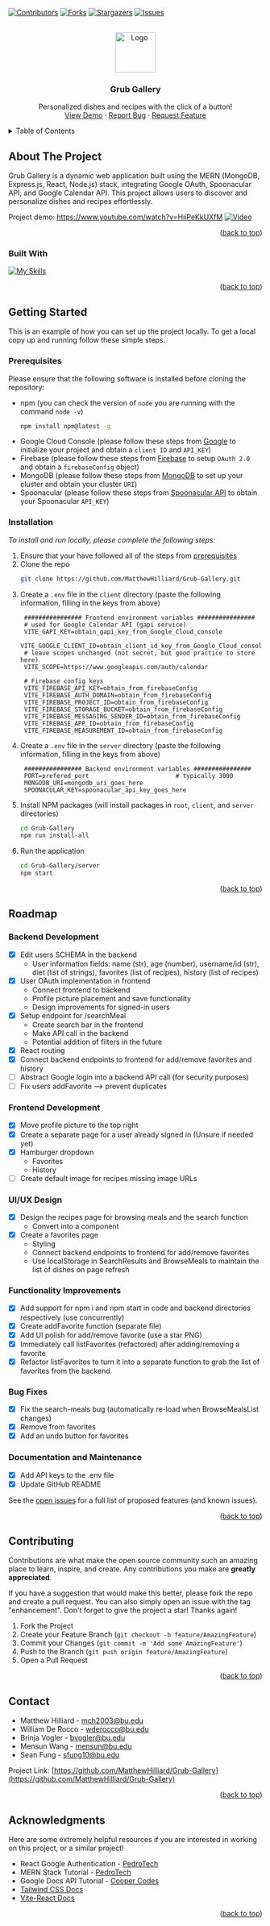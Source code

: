 <!-- NOTE: this readme was based off of https://github.com/othneildrew/Best-README-Template/blob/master/BLANK_README.md -->

<!-- Improved compatibility of back to top link: See: https://github.com/othneildrew/Best-README-Template/pull/73 -->
<a name="readme-top"></a>


<!-- PROJECT SHIELDS -->
[![Contributors][contributors-shield]][contributors-url]
[![Forks][forks-shield]][forks-url]
[![Stargazers][stars-shield]][stars-url]
[![Issues][issues-shield]][issues-url]
<!-- These are prob not needed
[![MIT License][license-shield]][license-url]
[![LinkedIn][linkedin-shield]][linkedin-url]
-->


<!-- PROJECT LOGO -->
<br />
<div align="center">
  <a href="https://github.com/MatthewHilliard/Grub-Gallery">
    <img src="client/src/assets/forkandknife.png" alt="Logo" width="80" height="80">
  </a>

  <h3 align="center">Grub Gallery</h3>

  <p align="center">
    Personalized dishes and recipes with the click of a button!
    <br />
    <a href="https://www.youtube.com/watch?v=HiiPeKkUXfM" target= "_blank">View Demo</a>
    ·
    <a href="https://github.com/MatthewHilliard/Grub-Gallery/issues">Report Bug</a>
    ·
    <a href="https://github.com/MatthewHilliard/Grub-Gallery/issues">Request Feature</a>
  </p>
</div>



<!-- TABLE OF CONTENTS -->
<details>
  <summary>Table of Contents</summary>
  <ol>
    <li>
      <a href="#about-the-project">About The Project</a>
      <ul>
        <li><a href="#built-with">Built With</a></li>
      </ul>
    </li>
    <li>
      <a href="#getting-started">Getting Started</a>
      <ul>
        <li><a href="#prerequisites">Prerequisites</a></li>
        <li><a href="#installation">Installation</a></li>
      </ul>
    </li>
    <!-- <li><a href="#usage">Usage</a></li> -->
    <li><a href="#roadmap">Roadmap</a></li>
    <li><a href="#contributing">Contributing</a></li>
    <!-- <li><a href="#license">License</a></li> -->
    <li><a href="#contact">Contact</a></li>
    <li><a href="#acknowledgments">Acknowledgments</a></li>
  </ol>
</details>



<!-- ABOUT THE PROJECT -->
## About The Project

Grub Gallery is a dynamic web application built using the MERN (MongoDB, Express.js, React, Node.js) stack, integrating Google OAuth, Spoonacular API, and Google Calendar API. This project allows users to discover and personalize dishes and recipes effortlessly.

Project demo: https://www.youtube.com/watch?v=HiiPeKkUXfM
[![Video](client/src/assets/appscreenshot.jpeg)](https://www.youtube.com/watch?v=HiiPeKkUXfM)

<p align="right">(<a href="#readme-top">back to top</a>)</p>



### Built With

[![My Skills](https://skillicons.dev/icons?i=git,js,html,tailwind,css,react,vite,mongodb,nodejs,express,figma)](https://skillicons.dev)

<p align="right">(<a href="#readme-top">back to top</a>)</p>



<!-- GETTING STARTED -->
## Getting Started

This is an example of how you can set up the project locally.
To get a local copy up and running follow these simple steps.

### Prerequisites

Please ensure that the following software is installed before cloning the repository:
* npm (you can check the version of `node` you are running with the command `node -v`)
  ```sh
  npm install npm@latest -g
  ```
* Google Cloud Console (please follow these steps from [Google](https://support.google.com/cloud/answer/6158849?hl=en) to initialize your project and obtain a `client ID` and `API_KEY`)
* Firebase (please follow these steps from [Firebase](https://firebase.google.com/docs/web/setup) to setup `OAuth 2.0` and obtain a `firebaseConfig` object)
* MongoDB (please follow these steps from [MongoDB](https://www.mongodb.com/docs/compass/current/connect/) to set up your cluster and obtain your cluster `URI`)
* Spoonacular (please follow these steps from [Spoonacular API](https://spoonacular.com/food-api/console#Dashboard) to obtain your Spoonacular `API_KEY`)

### Installation

_To install and run locally, please complete the following steps:_

1. Ensure that your have followed all of the steps from [prerequisites](#prerequisites)
3. Clone the repo
   ```sh
   git clone https://github.com/MatthewHilliard/Grub-Gallery.git
   ```
4. Create a `.env` file in the `client` directory (paste the following information, filling in the keys from above)
   ```env
    ################ Frontend environment variables ################
    # used for Google Calendar API (gapi service)
    VITE_GAPI_KEY=obtain_gapi_key_from_Google_Cloud_console
    VITE_GOOGLE_CLIENT_ID=obtain_client_id_key_from_Google_Cloud_console
    # leave scopes unchanged (not secret, but good practice to store here)
    VITE_SCOPE=https://www.googleapis.com/auth/calendar

    # Firebase config keys
    VITE_FIREBASE_API_KEY=obtain_from_firebaseConfig
    VITE_FIREBASE_AUTH_DOMAIN=obtain_from_firebaseConfig
    VITE_FIREBASE_PROJECT_ID=obtain_from_firebaseConfig
    VITE_FIREBASE_STORAGE_BUCKET=obtain_from_firebaseConfig
    VITE_FIREBASE_MESSAGING_SENDER_ID=obtain_from_firebaseConfig
    VITE_FIREBASE_APP_ID=obtain_from_firebaseConfig
    VITE_FIREBASE_MEASUREMENT_ID=obtain_from_firebaseConfig
   ```
5. Create a `.env` file in the `server` directory (paste the following information, filling in the keys from above)
   ```env
    ################ Backend environment variables ################
    PORT=prefered_port                        # typically 3000
    MONGODB_URI=mongodb_uri_goes_here
    SPOONACULAR_KEY=spoonacular_api_key_goes_here
   ```
6. Install NPM packages (will install packages in `root`, `client`, and `server` directories)
   ```sh
   cd Grub-Gallery
   npm run install-all
   ```
7. Run the application
   ```sh
   cd Grub-Gallery/server
   npm start
   ```

<p align="right">(<a href="#readme-top">back to top</a>)</p>



<!-- USAGE EXAMPLES 
## Usage

Use this space to show useful examples of how a project can be used. Additional screenshots, code examples and demos work well in this space. You may also link to more resources.

_For more examples, please refer to the [Documentation](https://example.com)_

<p align="right">(<a href="#readme-top">back to top</a>)</p>

-->

<!-- ROADMAP -->
## Roadmap

### Backend Development
- [x] Edit users SCHEMA in the backend
  - User information fields: name (str), age (number), username/id (str), diet (list of strings), favorites (list of recipes), history (list of recipes)
- [x] User OAuth implementation in frontend
  - Connect frontend to backend
  - Profile picture placement and save functionality
  - Design improvements for signed-in users
- [x] Setup endpoint for /searchMeal
  - Create search bar in the frontend
  - Make API call in the backend
  - Potential addition of filters in the future
- [x] React routing
- [x] Connect backend endpoints to frontend for add/remove favorites and history
- [ ] Abstract Google login into a backend API call (for security purposes)
- [ ] Fix users addFavorite --> prevent duplicates

### Frontend Development
- [x] Move profile picture to the top right
- [x] Create a separate page for a user already signed in (Unsure if needed yet)
- [x] Hamburger dropdown
  - Favorites
  - History
- [ ] Create default image for recipes missing image URLs

### UI/UX Design
- [x] Design the recipes page for browsing meals and the search function
  - Convert into a component
- [x] Create a favorites page
  - Styling
  - Connect backend endpoints to frontend for add/remove favorites
  - Use localStorage in SearchResults and BrowseMeals to maintain the list of dishes on page refresh

### Functionality Improvements
- [x] Add support for npm i and npm start in code and backend directories respectively (use concurrently)
- [x] Create addFavorite function (separate file)
- [x] Add UI polish for add/remove favorite (use a star PNG)
- [x] Immediately call listFavorites (refactored) after adding/removing a favorite
- [x] Refactor listFavorites to turn it into a separate function to grab the list of favorites from the backend

### Bug Fixes
- [x] Fix the search-meals bug (automatically re-load when BrowseMealsList changes)
- [x] Remove from favorites
- [x] Add an undo button for favorites

### Documentation and Maintenance
- [x] Add API keys to the .env file
- [x] Update GitHub README

See the [open issues](https://github.com/MatthewHilliard/Grub-Gallery/issues) for a full list of proposed features (and known issues).

<p align="right">(<a href="#readme-top">back to top</a>)</p>



<!-- CONTRIBUTING -->
## Contributing

Contributions are what make the open source community such an amazing place to learn, inspire, and create. Any contributions you make are **greatly appreciated**.

If you have a suggestion that would make this better, please fork the repo and create a pull request. You can also simply open an issue with the tag "enhancement".
Don't forget to give the project a star! Thanks again!

1. Fork the Project
2. Create your Feature Branch (`git checkout -b feature/AmazingFeature`)
3. Commit your Changes (`git commit -m 'Add some AmazingFeature'`)
4. Push to the Branch (`git push origin feature/AmazingFeature`)
5. Open a Pull Request

<p align="right">(<a href="#readme-top">back to top</a>)</p>



<!-- LICENSE -->
<!-- ## License

Distributed under the MIT License. See `LICENSE.txt` for more information.

<p align="right">(<a href="#readme-top">back to top</a>)</p> -->



<!-- CONTACT -->
## Contact

* Matthew Hilliard - mch2003@bu.edu
* William De Rocco - wderocco@bu.edu
* Brinja Vogler - bvogler@bu.edu
* Mensun Wang - mensun@bu.edu
* Sean Fung - sfung10@bu.edu

Project Link: [https://github.com/MatthewHilliard/Grub-Gallery](https://github.com/MatthewHilliard/Grub-Gallery)

<p align="right">(<a href="#readme-top">back to top</a>)</p>



<!-- ACKNOWLEDGMENTS -->
## Acknowledgments

Here are some extremely helpful resources if you are interested in working on this project, or a similar project!

* React Google Authentication - [PedroTech](https://www.youtube.com/watch?v=vDT7EnUpEoo)
* MERN Stack Tutorial - [PedroTech](https://www.youtube.com/watch?v=I7EDAR2GRVo)
* Google Docs API Tutorial - [Cooper Codes](https://www.youtube.com/watch?v=0KoZSVnTnkA)
* [Tailwind CSS Docs](https://tailwindcss.com/)
* [Vite-React Docs](https://vitejs.dev/guide/)


<p align="right">(<a href="#readme-top">back to top</a>)</p>



<!-- MARKDOWN LINKS & IMAGES -->
<!-- https://www.markdownguide.org/basic-syntax/#reference-style-links -->
[contributors-shield]: https://img.shields.io/github/contributors/MatthewHilliard/Grub-Gallery.svg?style=for-the-badge
[contributors-url]: https://github.com/MatthewHilliard/Grub-Gallery/graphs/contributors
[forks-shield]: https://img.shields.io/github/forks/MatthewHilliard/Grub-Gallery.svg?style=for-the-badge
[forks-url]: https://github.com/MatthewHilliard/Grub-Gallery/network/members
[stars-shield]: https://img.shields.io/github/stars/MatthewHilliard/Grub-Gallery.svg?style=for-the-badge
[stars-url]: https://github.com/MatthewHilliard/Grub-Gallery/stargazers
[issues-shield]: https://img.shields.io/github/issues/MatthewHilliard/Grub-Gallery.svg?style=for-the-badge
[issues-url]: https://github.com/MatthewHilliard/Grub-Gallery/issues
[license-shield]: https://img.shields.io/github/license/MatthewHilliard/Grub-Gallery.svg?style=for-the-badge
[license-url]: https://github.com/MatthewHilliard/Grub-Gallery/blob/master/LICENSE.txt
[linkedin-shield]: https://img.shields.io/badge/-LinkedIn-black.svg?style=for-the-badge&logo=linkedin&colorB=555
<!-- [linkedin-url]: https://linkedin.com/in/othneildrew -->
<!-- [product-screenshot]: images/screenshot.png -->

